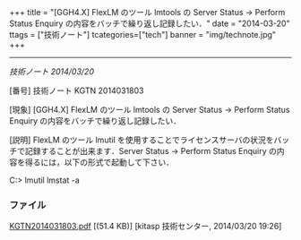 +++
title = "[GGH4.X] FlexLM のツール lmtools の Server Status → Perform Status Enquiry の内容をバッチで繰り返し記録したい．"
date = "2014-03-20"
ttags = ["技術ノート"]
tcategories=["tech"]
banner = "img/technote.jpg"
+++

-----------------------------------------------------------------------------------------------------------------

*技術ノート
2014/03/20*


[番号]
技術ノート KGTN 2014031803

[現象]
[GGH4.X] FlexLM のツール lmtools の Server Status → Perform Status
Enquiry の内容をバッチで繰り返し記録したい．

[説明]
FlexLM のツール lmutil
を使用することでライセンスサーバの状況をバッチで記録することが出来ます．Server
Status → Perform Status Enquiry
の内容を得るには，以下の形式で起動して下さい．

C:> lmutil lmstat -a


### ファイル





[KGTN2014031803.pdf](http://techreport.kitasp.net/attachments/download/1629/KGTN2014031803.pdf)
 [(51.4 KB)] [kitasp 技術センター, 2014/03/20
19:26]
